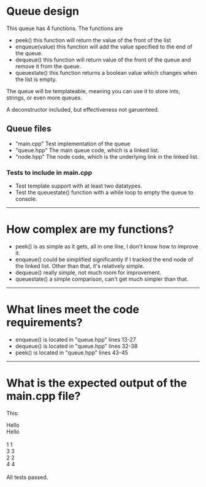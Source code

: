 # Queue design
This queue has 4 functions. The functions are 
 - peek() this function will return the value of the front of the list
 - enqueue(value) this function will add the value specified to the end of the queue.
 - dequeue() this function will return value of the front of the queue and remove it from the queue.
 - queuestate() this function returns a boolean value which changes when the list is empty.

The queue will be templateable, meaning you can use it to store ints, strings, or even more queues.

A deconstructor included, but effectiveness not garuenteed.

## Queue files
 - "main.cpp" Test implementation of the queue
 - "queue.hpp" The main queue code, which is a linked list.
 - "node.hpp" The node code, which is the underlying link in the linked list.

### Tests to include in main.cpp
 - Test template support with at least two datatypes.
 - Test the queuestate() function with a while loop to empty the queue to console.
-----------------------
# How complex are my functions?
 - peek() is as simple as it gets, all in one line, I don't know how to improve it.
 - enqueue() could be simplified significantly if I tracked the end node of the linked list. Other than that, it's relatively simple.
 - dequeue() really simple, not much room for improvement.
 - queuestate() a simple comparison, can't get much simpler than that.
-----------------------------------
# What lines meet the code requirements?
 - enqueue() is located in "queue.hpp" lines 13-27
 - dequeue() is located in "queue.hpp" lines 32-38
 - peek() is located in "queue.hpp" lines 43-45
----------------------------------
# What is the expected output of the main.cpp file?
This:
<p>
Hello<br>
Hello<br>
<br>
1 1<br>
3 3<br>
2 2<br>
4 4<br>
<br>
All tests passed.
</p>